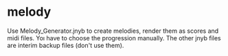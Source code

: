 # melody
Use Melody_Generator.jnyb to create melodies, render them as scores and midi files. Yoı have to choose the progression manually.
The other jnyb files are interim backup files (don't use them).
